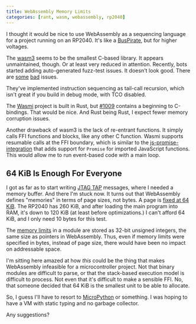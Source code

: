```yaml
---
title: WebAssembly Memory Limits
categories: [rant, wasm, webassembly, rp2040]
---
```


I thought it would be nice to use WebAssembly as a sequencing language for a project running on an RP2040.
It's like a [BusPirate](https://buspirate.com/), but for higher voltages.

The [wasm3](https://github.com/wasm3/wasm3) seems to be the smallest C-based library.
It appears unmaintained, though.
Or at least very reduced in attention.
Recently, bots started adding auto-generated fuzz-test issues.
It doesn't look good.
There are [some](https://github.com/wasm3/wasm3/pull/490) [bad](https://github.com/wasm3/wasm3/pull/489) issues.

They've implemented instruction sequencing as tail-call recursion, which isn't great if you build in debug mode, with TCO disabled.

The [Wasmi](https://github.com/wasmi-labs/wasmi) project is built in Rust, but [#1009](https://github.com/wasmi-labs/wasmi/pull/1009) contains a beginning to C-bindings.
That would be nice.
And Rust being Rust, I expect fewer memory corruption issues.

Another drawback of wasm3 is the lack of re-entrant functions.
It simply calls FFI functions and blocks, like any other C function.
Wasmi supports resumable calls at the FFI boundary, which is similar to the [js-promise-integration](https://github.com/WebAssembly/js-promise-integration/blob/main/proposals/js-promise-integration/Overview.md) that adds support for `Promise` for imported JavaScript functions.
This would allow me to run event-based code with a main loop.

## 64 KiB Is Enough For Everyone

I got as far as to start writing [JTAG TAP](https://en.wikipedia.org/wiki/JTAG) messages, where I needed a memory buffer.
And there I'm stuck now.
It turns out that WebAssembly defines "memories" in terms of page sizes, not bytes.
A page is [fixed at 64 KiB](https://webassembly.github.io/spec/core/exec/runtime.html#page-size).
The RP2040 has 260 KiB, and after loading the main program into RAM, it's down to 120 KiB (at least before optimizations.)
I can't afford 64 KiB, and I only need 10 bytes for this test.

The [memory limits](https://webassembly.github.io/spec/core/binary/types.html#binary-limits) in a module are stored as 32-bit unsigned integers, the same size as pointers in WebAssembly.
Thus, even if memory limits were specified in bytes, instead of page size, there would have been no impact on addressable space.

I'm sitting here amazed at how _this_ could be the thing that makes WebAssembly infeasible for a microcontroller project.
Not that binary modules are difficult to parse, or that the stack-based execution model is difficult to process.
Not even that it's difficult to make a sensible FFI.
No, that someone decided that 64 KiB is the smallest unit to be able to allocate.

So, I guess I'll have to resort to [MicroPython](https://micropython.org/) or something.
I was hoping to have a VM with static typing and no garbage collector.

Any suggestions?
